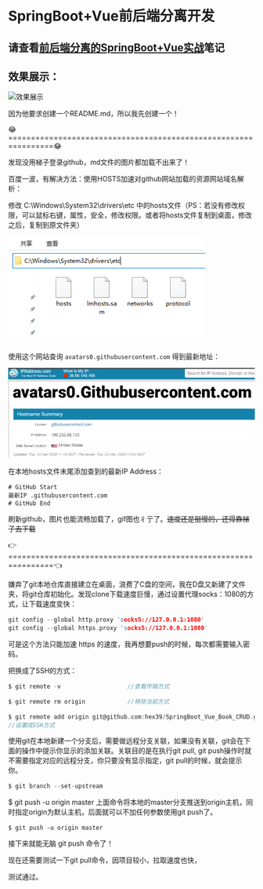 # SpringBoot+Vue前后端分离开发

## 请查看[前后端分离的SpringBoot+Vue实战](https://github.com/hex39/SpringBoot_Vue_Book_CRUD/blob/master/学习笔记.md)笔记

## 效果展示：

![效果展示](README.assets/效果展示.gif)

因为他要求创建一个README.md，所以我先创建一个！

:joy:================================================================:joy:

发现没用梯子登录github，md文件的图片都加载不出来了！

百度一波，有解决方法：使用HOSTS加速对github网站加载的资源网站域名解析：

修改 C:\Windows\System32\drivers\etc 中的hosts文件（PS：若没有修改权限，可以鼠标右键，属性，安全，修改权限。或者将hosts文件复制到桌面，修改之后，复制到原文件夹）

![image-20200324223512050](README.assets/image-20200324223512050.png)

使用这个网站查询  `avatars0.githubusercontent.com` 得到最新地址：

<img src="README.assets/image-20200324231317363.png" alt="image-20200324231317363" style="zoom: 80%;" />

在本地hosts文件末尾添加查到的最新IP Address：

```hosts
# GitHub Start
最新IP .githubusercontent.com
# GitHub End
```

刷新github，图片也能流畅加载了，gif图也彳亍了。~~速度还是挺慢的，还得靠梯子去下载~~

:point_right:===========================================================​=====:point_left:



嫌弃了git本地仓库直接建立在桌面，浪费了C盘的空间，我在D盘又新建了文件夹，将git仓库初始化。发现clone下载速度巨慢，通过设置代理socks：1080的方式，让下载速度变快：

```c
git config --global http.proxy 'socks5://127.0.0.1:1080'
git config --global https.proxy 'socks5://127.0.0.1:1080'
```

可是这个方法只能加速 https 的速度，我再想要push的时候，每次都需要输入密码。

把换成了SSH的方式：

```c
$ git remote -v                   //查看传输方式
```

```c
$ git remote rm origin            //移除当前方式
```

```c
$ git remote add origin git@github.com:hex39/SpringBoot_Vue_Book_CRUD.git
//设置成SSH方式
```

使用git在本地新建一个分支后，需要做远程分支关联，如果没有关联，git会在下面的操作中提示你显示的添加关联。关联目的是在执行git pull, git push操作时就不需要指定对应的远程分支，你只要没有显示指定，git pull的时候，就会提示你。

```c
$ git branch --set-upstream
```

$ git push -u origin master 上面命令将本地的master分支推送到origin主机，同时指定origin为默认主机，后面就可以不加任何参数使用git push了。

```
$ git push -u origin master
```

接下来就能无脑 git push 命令了！

现在还需要测试一下git pull命令，因项目较小，拉取速度也快，

测试通过。